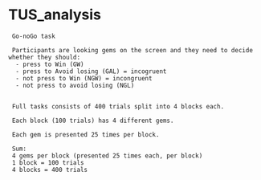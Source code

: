 # TUS_analysis

     Go-noGo task
     
     Participants are looking gems on the screen and they need to decide whether they should:
      - press to Win (GW)
      - press to Avoid losing (GAL) = incogruent
      - not press to Win (NGW) = incongruent
      - not press to avoid losing (NGL)
      
      
     Full tasks consists of 400 trials split into 4 blocks each.
     
     Each block (100 trials) has 4 different gems.
     
     Each gem is presented 25 times per block.
     
     Sum:
     4 gems per block (presented 25 times each, per block)
     1 block = 100 trials
     4 blocks = 400 trials
      

